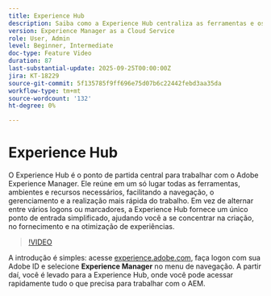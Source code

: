 ```yaml
---
title: Experience Hub
description: Saiba como a Experience Hub centraliza as ferramentas e os recursos do AEM em um único local, simplificando o acesso para que você possa trabalhar mais rápido e fornecer melhores experiências.
version: Experience Manager as a Cloud Service
role: User, Admin
level: Beginner, Intermediate
doc-type: Feature Video
duration: 87
last-substantial-update: 2025-09-25T00:00:00Z
jira: KT-18229
source-git-commit: 5f135785f9ff696e75d07b6c22442febd3aa35da
workflow-type: tm+mt
source-wordcount: '132'
ht-degree: 0%

---
```



# Experience Hub

O Experience Hub é o ponto de partida central para trabalhar com o Adobe Experience Manager. Ele reúne em um só lugar todas as ferramentas, ambientes e recursos necessários, facilitando a navegação, o gerenciamento e a realização mais rápida do trabalho. Em vez de alternar entre vários logons ou marcadores, a Experience Hub fornece um único ponto de entrada simplificado, ajudando você a se concentrar na criação, no fornecimento e na otimização de experiências.

>[!VIDEO](https://video.tv.adobe.com/v/3475251/?learn=on&enablevpops&captions=por_br)

A introdução é simples: acesse [experience.adobe.com](https://experience.adobe.com), faça logon com sua Adobe ID e selecione **Experience Manager** no menu de navegação. A partir daí, você é levado para a Experience Hub, onde você pode acessar rapidamente tudo o que precisa para trabalhar com o AEM.

